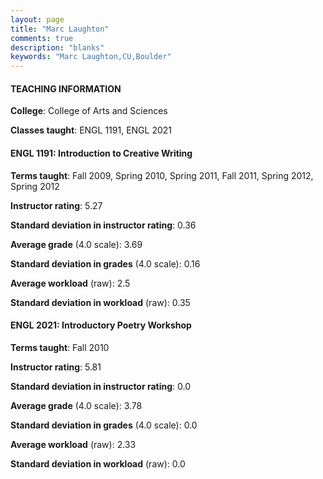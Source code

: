 ```yaml
---
layout: page
title: "Marc Laughton" 
comments: true
description: "blanks"
keywords: "Marc Laughton,CU,Boulder"
---
```

<head>
<script src="https://ajax.googleapis.com/ajax/libs/jquery/2.1.3/jquery.min.js"></script>
<script src="https://dl.dropboxusercontent.com/s/pc42nxpaw1ea4o9/highcharts.js?dl=0"></script>
<!-- <script src="../assets/js/highcharts.js"></script> -->
<style type="text/css">@font-face {
	font-family: "Bebas Neue";
	src: url(https://www.filehosting.org/file/details/544349/BebasNeue Regular.otf) format("opentype");
	}
	h1.Bebas { 
		font-family: "Bebas Neue", Verdana, Tahoma;
	}
</style>
</head>
	   
#### TEACHING INFORMATION

**College**: College of Arts and Sciences

**Classes taught**: ENGL 1191, ENGL 2021

#### ENGL 1191: Introduction to Creative Writing

**Terms taught**: Fall 2009, Spring 2010, Spring 2011, Fall 2011, Spring 2012, Spring 2012

**Instructor rating**: 5.27

**Standard deviation in instructor rating**: 0.36

**Average grade** (4.0 scale): 3.69

**Standard deviation in grades** (4.0 scale): 0.16

**Average workload** (raw): 2.5

**Standard deviation in workload** (raw): 0.35

#### ENGL 2021: Introductory Poetry Workshop

**Terms taught**: Fall 2010

**Instructor rating**: 5.81

**Standard deviation in instructor rating**: 0.0

**Average grade** (4.0 scale): 3.78

**Standard deviation in grades** (4.0 scale): 0.0

**Average workload** (raw): 2.33

**Standard deviation in workload** (raw): 0.0

